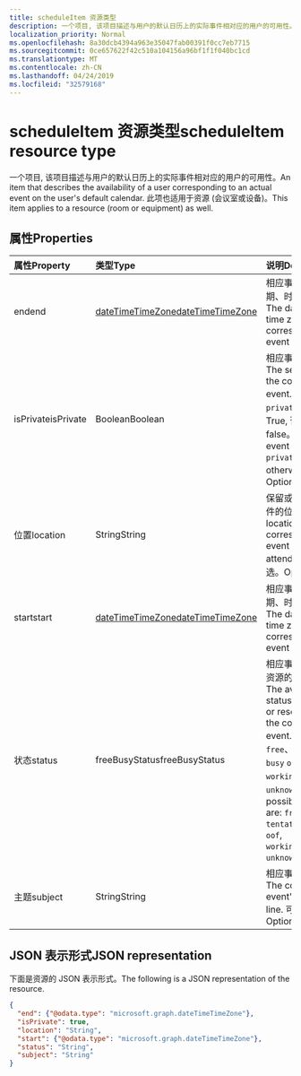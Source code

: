 ```yaml
---
title: scheduleItem 资源类型
description: 一个项目, 该项目描述与用户的默认日历上的实际事件相对应的用户的可用性。 此项也适用于资源 (会议室或设备)。
localization_priority: Normal
ms.openlocfilehash: 8a30dcb4394a963e35047fab00391f0cc7eb7715
ms.sourcegitcommit: 0ce657622f42c510a104156a96bf1f1f040bc1cd
ms.translationtype: MT
ms.contentlocale: zh-CN
ms.lasthandoff: 04/24/2019
ms.locfileid: "32579168"
---
```

# <a name="scheduleitem-resource-type"></a><span data-ttu-id="50e2f-104">scheduleItem 资源类型</span><span class="sxs-lookup"><span data-stu-id="50e2f-104">scheduleItem resource type</span></span>

<span data-ttu-id="50e2f-105">一个项目, 该项目描述与用户的默认日历上的实际事件相对应的用户的可用性。</span><span class="sxs-lookup"><span data-stu-id="50e2f-105">An item that describes the availability of a user corresponding to an actual event on the user's default calendar.</span></span> <span data-ttu-id="50e2f-106">此项也适用于资源 (会议室或设备)。</span><span class="sxs-lookup"><span data-stu-id="50e2f-106">This item applies to a resource (room or equipment) as well.</span></span>

## <a name="properties"></a><span data-ttu-id="50e2f-107">属性</span><span class="sxs-lookup"><span data-stu-id="50e2f-107">Properties</span></span>
| <span data-ttu-id="50e2f-108">属性</span><span class="sxs-lookup"><span data-stu-id="50e2f-108">Property</span></span>     | <span data-ttu-id="50e2f-109">类型</span><span class="sxs-lookup"><span data-stu-id="50e2f-109">Type</span></span>   |<span data-ttu-id="50e2f-110">说明</span><span class="sxs-lookup"><span data-stu-id="50e2f-110">Description</span></span>|
|:---------------|:--------|:----------|
|<span data-ttu-id="50e2f-111">end</span><span class="sxs-lookup"><span data-stu-id="50e2f-111">end</span></span> |[<span data-ttu-id="50e2f-112">dateTimeTimeZone</span><span class="sxs-lookup"><span data-stu-id="50e2f-112">dateTimeTimeZone</span></span>](datetimetimezone.md) |<span data-ttu-id="50e2f-113">相应事件结束时的日期、时间和时区。</span><span class="sxs-lookup"><span data-stu-id="50e2f-113">The date, time, and time zone that the corresponding event ends.</span></span> |
|<span data-ttu-id="50e2f-114">isPrivate</span><span class="sxs-lookup"><span data-stu-id="50e2f-114">isPrivate</span></span> |<span data-ttu-id="50e2f-115">Boolean</span><span class="sxs-lookup"><span data-stu-id="50e2f-115">Boolean</span></span> |<span data-ttu-id="50e2f-116">相应事件的敏感度。</span><span class="sxs-lookup"><span data-stu-id="50e2f-116">The sensitivity of the corresponding event.</span></span> <span data-ttu-id="50e2f-117">如果已标记`private`事件, 则为 True, 否则为 false。</span><span class="sxs-lookup"><span data-stu-id="50e2f-117">True if the event is marked `private`, false otherwise.</span></span> <span data-ttu-id="50e2f-118">可选。</span><span class="sxs-lookup"><span data-stu-id="50e2f-118">Optional.</span></span>|
|<span data-ttu-id="50e2f-119">位置</span><span class="sxs-lookup"><span data-stu-id="50e2f-119">location</span></span> |<span data-ttu-id="50e2f-120">String</span><span class="sxs-lookup"><span data-stu-id="50e2f-120">String</span></span> | <span data-ttu-id="50e2f-121">保留或参与的相应事件的位置。</span><span class="sxs-lookup"><span data-stu-id="50e2f-121">The location where the corresponding event is held or attended from.</span></span> <span data-ttu-id="50e2f-122">可选。</span><span class="sxs-lookup"><span data-stu-id="50e2f-122">Optional.</span></span>|
|<span data-ttu-id="50e2f-123">start</span><span class="sxs-lookup"><span data-stu-id="50e2f-123">start</span></span> |[<span data-ttu-id="50e2f-124">dateTimeTimeZone</span><span class="sxs-lookup"><span data-stu-id="50e2f-124">dateTimeTimeZone</span></span>](datetimetimezone.md) |<span data-ttu-id="50e2f-125">相应事件的开始日期、时间和时区。</span><span class="sxs-lookup"><span data-stu-id="50e2f-125">The date, time, and time zone that the corresponding event starts.</span></span> |
|<span data-ttu-id="50e2f-126">状态</span><span class="sxs-lookup"><span data-stu-id="50e2f-126">status</span></span> |<span data-ttu-id="50e2f-127">freeBusyStatus</span><span class="sxs-lookup"><span data-stu-id="50e2f-127">freeBusyStatus</span></span> | <span data-ttu-id="50e2f-128">相应事件期间用户或资源的可用性状态。</span><span class="sxs-lookup"><span data-stu-id="50e2f-128">The availability status of the user or resource during the corresponding event.</span></span> <span data-ttu-id="50e2f-129">可能的值为: `free`、 `tentative`、 `busy` `oof`、、 `workingElsewhere`、 `unknown`。</span><span class="sxs-lookup"><span data-stu-id="50e2f-129">The possible values are: `free`, `tentative`, `busy`, `oof`, `workingElsewhere`, `unknown`.</span></span> |
|<span data-ttu-id="50e2f-130">主题</span><span class="sxs-lookup"><span data-stu-id="50e2f-130">subject</span></span> |<span data-ttu-id="50e2f-131">String</span><span class="sxs-lookup"><span data-stu-id="50e2f-131">String</span></span> | <span data-ttu-id="50e2f-132">相应事件的主题行。</span><span class="sxs-lookup"><span data-stu-id="50e2f-132">The corresponding event's subject line.</span></span> <span data-ttu-id="50e2f-133">可选。</span><span class="sxs-lookup"><span data-stu-id="50e2f-133">Optional.</span></span>|


## <a name="json-representation"></a><span data-ttu-id="50e2f-134">JSON 表示形式</span><span class="sxs-lookup"><span data-stu-id="50e2f-134">JSON representation</span></span>

<span data-ttu-id="50e2f-135">下面是资源的 JSON 表示形式。</span><span class="sxs-lookup"><span data-stu-id="50e2f-135">The following is a JSON representation of the resource.</span></span>

<!-- {
  "blockType": "resource",
  "optionalProperties": [
    "isPrivate",
    "location",
    "subject"
  ],
  "@odata.type": "microsoft.graph.scheduleItem"
}-->

```json
{
  "end": {"@odata.type": "microsoft.graph.dateTimeTimeZone"},
  "isPrivate": true,
  "location": "String",
  "start": {"@odata.type": "microsoft.graph.dateTimeTimeZone"},
  "status": "String",
  "subject": "String"
}

```

<!-- uuid: 8fcb5dbc-d5aa-4681-8e31-b001d5168d79
2015-10-25 14:57:30 UTC -->
<!--
{
  "type": "#page.annotation",
  "description": "scheduleItem resource",
  "keywords": "",
  "section": "documentation",
  "tocPath": ""
}
-->
